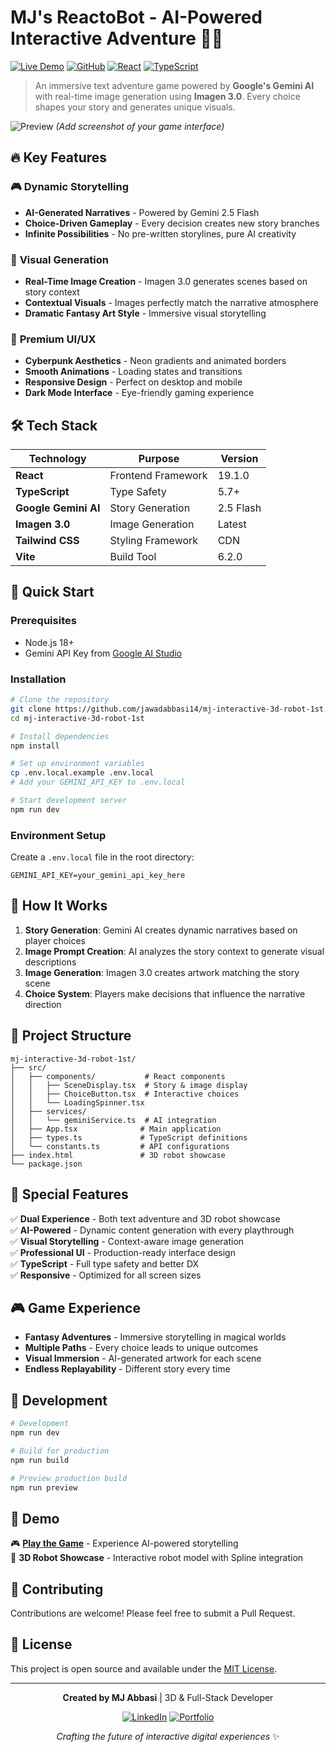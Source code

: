 # MJ's ReactoBot - AI-Powered Interactive Adventure 🤖✨

[![Live Demo](https://img.shields.io/badge/DEMO-LIVE-brightgreen?style=for-the-badge)](https://jawadabbasi14.github.io/mj-interactive-3d-robot-1st/)
[![GitHub](https://img.shields.io/badge/VIEW_CODE-GITHUB-black?style=for-the-badge&logo=github)](https://github.com/jawadabbasi14/mj-interactive-3d-robot-1st)
[![React](https://img.shields.io/badge/React-18+-blue?style=for-the-badge&logo=react)](https://reactjs.org/)
[![TypeScript](https://img.shields.io/badge/TypeScript-5.7+-blue?style=for-the-badge&logo=typescript)](https://www.typescriptlang.org/)

> An immersive text adventure game powered by **Google's Gemini AI** with real-time image generation using **Imagen 3.0**. Every choice shapes your story and generates unique visuals.

![Preview](https://i.imgur.com/your-screenshot-url.jpg) *(Add screenshot of your game interface)*

## 🔥 Key Features

### 🎮 **Dynamic Storytelling**
- **AI-Generated Narratives** - Powered by Gemini 2.5 Flash
- **Choice-Driven Gameplay** - Every decision creates new story branches
- **Infinite Possibilities** - No pre-written storylines, pure AI creativity

### 🎨 **Visual Generation**
- **Real-Time Image Creation** - Imagen 3.0 generates scenes based on story context
- **Contextual Visuals** - Images perfectly match the narrative atmosphere
- **Dramatic Fantasy Art Style** - Immersive visual storytelling

### 💫 **Premium UI/UX**
- **Cyberpunk Aesthetics** - Neon gradients and animated borders
- **Smooth Animations** - Loading states and transitions
- **Responsive Design** - Perfect on desktop and mobile
- **Dark Mode Interface** - Eye-friendly gaming experience

## 🛠️ Tech Stack

| Technology | Purpose | Version |
|------------|---------|---------|
| **React** | Frontend Framework | 19.1.0 |
| **TypeScript** | Type Safety | 5.7+ |
| **Google Gemini AI** | Story Generation | 2.5 Flash |
| **Imagen 3.0** | Image Generation | Latest |
| **Tailwind CSS** | Styling Framework | CDN |
| **Vite** | Build Tool | 6.2.0 |

## 🚀 Quick Start

### **Prerequisites**
- Node.js 18+
- Gemini API Key from [Google AI Studio](https://aistudio.google.com/)

### **Installation**
```bash
# Clone the repository
git clone https://github.com/jawadabbasi14/mj-interactive-3d-robot-1st.git
cd mj-interactive-3d-robot-1st

# Install dependencies
npm install

# Set up environment variables
cp .env.local.example .env.local
# Add your GEMINI_API_KEY to .env.local

# Start development server
npm run dev
```

### **Environment Setup**
Create a `.env.local` file in the root directory:
```env
GEMINI_API_KEY=your_gemini_api_key_here
```

## 🎯 How It Works

1. **Story Generation**: Gemini AI creates dynamic narratives based on player choices
2. **Image Prompt Creation**: AI analyzes the story context to generate visual descriptions
3. **Image Generation**: Imagen 3.0 creates artwork matching the story scene
4. **Choice System**: Players make decisions that influence the narrative direction

## 📁 Project Structure

```
mj-interactive-3d-robot-1st/
├── src/
│   ├── components/           # React components
│   │   ├── SceneDisplay.tsx  # Story & image display
│   │   ├── ChoiceButton.tsx  # Interactive choices
│   │   └── LoadingSpinner.tsx
│   ├── services/
│   │   └── geminiService.ts  # AI integration
│   ├── App.tsx              # Main application
│   ├── types.ts             # TypeScript definitions
│   └── constants.ts         # API configurations
├── index.html               # 3D robot showcase
└── package.json
```

## 🌟 Special Features

✅ **Dual Experience** - Both text adventure and 3D robot showcase  
✅ **AI-Powered** - Dynamic content generation with every playthrough  
✅ **Visual Storytelling** - Context-aware image generation  
✅ **Professional UI** - Production-ready interface design  
✅ **TypeScript** - Full type safety and better DX  
✅ **Responsive** - Optimized for all screen sizes  

## 🎮 Game Experience

- **Fantasy Adventures** - Immersive storytelling in magical worlds
- **Multiple Paths** - Every choice leads to unique outcomes  
- **Visual Immersion** - AI-generated artwork for each scene
- **Endless Replayability** - Different story every time

## 🔧 Development

```bash
# Development
npm run dev

# Build for production
npm run build

# Preview production build
npm run preview
```

## 📱 Demo

🎮 **[Play the Game](https://jawadabbasi14.github.io/mj-interactive-3d-robot-1st/)** - Experience AI-powered storytelling  
🤖 **3D Robot Showcase** - Interactive robot model with Spline integration

## 🤝 Contributing

Contributions are welcome! Please feel free to submit a Pull Request.

## 📄 License

This project is open source and available under the [MIT License](LICENSE).

---

<div align="center">

**Created by MJ Abbasi** | 3D & Full-Stack Developer

[![LinkedIn](https://img.shields.io/badge/LinkedIn-Connect-blue?style=for-the-badge&logo=linkedin)](https://www.linkedin.com/in/mjabbasi-dev)
[![Portfolio](https://img.shields.io/badge/Portfolio-Visit-purple?style=for-the-badge&logo=github)](https://github.com/jawadabbasi14)

*Crafting the future of interactive digital experiences* ✨

</div>
